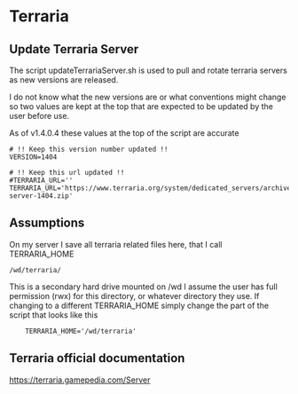 # Terraria

## Update Terraria Server
The script updateTerrariaServer.sh is used to pull and rotate terraria servers as new versions are released.

I do not know what the new versions are or what conventions might change so two values are kept at the top that are expected to be updated by the user before use.

As of v1.4.0.4 these values at the top of the script are accurate
    
    # !! Keep this version number updated !!
    VERSION=1404
    
    # !! Keep this url updated !!
    #TERRARIA_URL=''
    TERRARIA_URL='https://www.terraria.org/system/dedicated_servers/archives/000/000/038/original/terraria-server-1404.zip'

## Assumptions
On my server I save all terraria related files here, that I call TERRARIA_HOME
    
    /wd/terraria/

This is a secondary hard drive mounted on /wd 
I assume the user has full permission (rwx) for this directory, or whatever directory they use.
If changing to a different TERRARIA_HOME simply change the part of the script that looks like this

        TERRARIA_HOME='/wd/terraria'

## Terraria official documentation
https://terraria.gamepedia.com/Server
